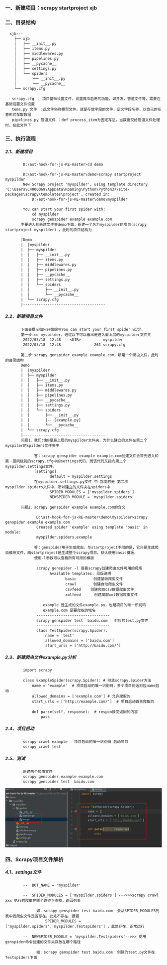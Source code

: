 ### 一、新建项目：scrapy startproject xjb

### 二、目录结构
      xjb---
        ├── xjb
        │   ├── __init__.py
        │   ├── items.py
        │   ├── middlewares.py
        │   ├── pipelines.py
        │   ├── __pycache__
        │   ├── settings.py
        │   └── spiders
        │       ├── __init__.py
        │       └── __pycache__
        └── scrapy.cfg      

       scrapy.cfg ： 项目基础设置文件，设置爬虫启用的功能，如并发，管道文件等，需要在基础设置文件设置
       tems.py 文件 ：此文件俗称模型文件，就是存放字段的文件，定义字段名称，以自己的任意形式存取数据
       pipelines.py 管道文件 ：def process_item为固定写法，当数据交给管道文件处理时，在此文件下
       
### 三、执行流程
##### 2.1、新建项目

            D:\ast-hook-for-js-RE-master>cd demo   

            D:\ast-hook-for-js-RE-master\demo>scrapy startproject myspilder
            New Scrapy project 'myspilder', using template directory 'C:\Users\L4000069\AppData\Roaming\Python\Python37\site-packages\scrapy\templates\project', created in:
                D:\ast-hook-for-js-RE-master\demo\myspilder

            You can start your first spider with:
                cd myspilder
                scrapy genspider example example.com
           主要进入到新建文件夹demo下面，新建一个名为myspilder的项目(scrapy startproject myspilder) ，此时的项目结构为
           
           |Demo
           |  |myspilder  
           |  ├── myspilder
           |  │   ├── __init__.py
           |  │   ├── items.py
           |  │   ├── middlewares.py
           |  │   ├── pipelines.py
           |  │   ├── __pycache__
           |  │   ├── settings.py
           |  │   └── spiders
           |  │       ├── __init__.py
           |  │       └── __pycache__
           |  └── scrapy.cfg      
           |-------------------------------------
##### 2.2、新建项目文件   

           下面会提示如何开始编写You can start your first spider with
           第一步:cd myspilder，通过以下可以看出是进入最上层的myspilder文件夹
            2022/03/18  12:48    <DIR>          myspilder
            2022/03/18  12:48               261 scrapy.cfg
            
           第二步:scrapy genspider example example.com，新建一个爬虫文件，此时的目录结构
           Demo
           |  |myspilder  
           |  ├── myspilder
           |  │   ├── __init__.py
           |  │   ├── items.py
           |  │   ├── middlewares.py
           |  │   ├── pipelines.py
           |  │   ├── __pycache__
           |  │   ├── settings.py
           |  │   └── spiders
           |  │       ├── __init__.py
           |  |       |-- [example.py]
           |  │       └── __pycache__
           |  └── scrapy.cfg      
           |-------------------------------------
           问题1、我们cd的是最上层的myspilder文件夹，为什么建立的文件在第二个myspiler的spilders文件夹中
           
                 答：scrapy genspider example example.com创建文件会首先进入和第一层同级别的scrapy.cfg中的settings代码，而该代码又指向第二个myspilder.settings文件;
                 [settings]
                        default = myspilder.settings
                 在myspilder.settings.py文件 中 指向的是 第二次myspilder.spiders文件中，所以建立的文件夹在spiders中
                        SPIDER_MODULES = ['myspilder.spiders']
                        NEWSPIDER_MODULE = 'myspilder.spiders'
           
           问题2、scrapy genspider example example.com的含义
           
                  D:\ast-hook-for-js-RE-master\demo\myspilder>scrapy genspider example example.com
                  Created spider 'example' using template 'basic' in module:
                  myspilder.spiders.example
           
                 答：genspider用于生成爬虫，与startproject不同的是，它只是生成爬虫模块文件，而startproject是生成整个scrapy项目。默认使用basic模板，
                 使用-l参数可以查看所有可用的模板

                  scrapy genspider -l 查看scrapy创建爬虫文件可用的母版
                        Available templates: 母版说明 　
                               basic　　 　　创建基础爬虫文件
                               crawl　　　　 创建自动爬虫文件 　　
                               csvfeed　　 创建爬取csv数据爬虫文件
                               xmlfeed　　　 创建爬取xml数据爬虫文件
                               
                     example 是生成的文件example.py，也是项目的唯一识别码
                     example.com 是要爬取的域名
                  ---------------------------------   
                  scrapy genspider test  baidu.com   对应的test.py文件   
                  ---------------------------------   
                  class TestSpider(scrapy.Spider):
                      name = 'test'
                      allowed_domains = ['baidu.com']
                      start_urls = ['http://baidu.com/']
                     
##### 2.3、新建爬虫文件example.py分析
            import scrapy
            
            class ExampleSpider(scrapy.Spider): # 继承scrapy.Spider方法
                name = 'example'  # 项目启动的唯一识别码，多个项目的话对应name启动
                allowed_domains = ['example.com'] # 允许爬取的
                start_urls = ['http://example.com/']  # 项目启动首先爬取的

                def parse(self, response):  # respon接受返回的内容
                    pass
         
##### 2.4、项目启动
            scrapy crawl example   项目启动的唯一识别码 启动项目
            scrapy crawl test
            
##### 2.5、测试
            新建两个爬虫文件
            scrapy genspider example example.com
            scrapy genspider test  baidu.com
![imag](https://github.com/fengxunzhe/index/blob/main/Scrapy/img/test01.png)           

### 四、Scrapy项目文件解析

##### 4.1、settings文件
            --  BOT_NAME = 'myspilder'
            
            --  SPIDER_MODULES = ['myspilder.spiders'] --->>>scrapy crawl xxx 执行的爬虫在哪个路径下查找，返回列表
            
                  如：scrapy genspider test baidu.com  会从SPIDER_MODULES列表中找爬虫文件是否存在，此处不存在，报错
                      SPIDER_MODULES = ['myspilder.spiders','myspilder.Testspiders'] ，此处存在，正常运行
            
            --  NEWSPIDER_MODULE = 'myspilder.Testspiders'-->>> 使用genspider命令创建的文件夹存放在哪个路径
            
                  如：scrapy genspider test baidu.com  创建的test.py文件在Testspiders下面
                  
                  
                  
                  
                  
                  
                  



